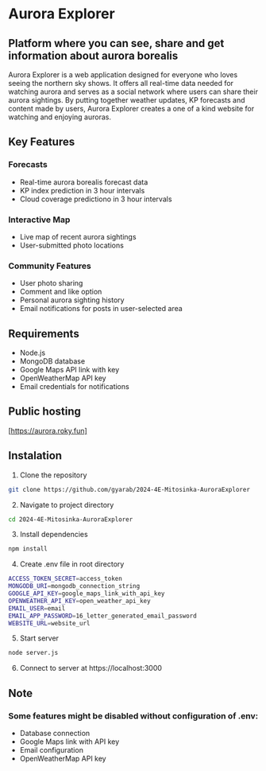 # Aurora Explorer

## Platform where you can see, share and get information about aurora borealis

Aurora Explorer is a web application designed for everyone who loves seeing the northern sky shows. It offers all real-time data needed for watching aurora and serves as a social network where users can share their aurora sightings. By putting together weather updates, KP forecasts and content made by users, Aurora Explorer creates a one of a kind website for watching and enjoying auroras.

## Key Features

### Forecasts
 - Real-time aurora borealis forecast data
 - KP index prediction in 3 hour intervals
 - Cloud coverage predictiono in 3 hour intervals

### Interactive Map
 - Live map of recent aurora sightings
 - User-submitted photo locations

### Community Features
 - User photo sharing
 - Comment and like option
 - Personal aurora sighting history
 - Email notifications for posts in user-selected area

 ## Requirements
 - Node.js
 - MongoDB database
 - Google Maps API link with key
 - OpenWeatherMap API key
 - Email credentials for notifications

## Public hosting

[https://aurora.roky.fun]

## Instalation

1. Clone the repository

```bash
git clone https://github.com/gyarab/2024-4E-Mitosinka-AuroraExplorer
```

2. Navigate to project directory

```bash
cd 2024-4E-Mitosinka-AuroraExplorer
```

3. Install dependencies
```bash
npm install
```

4. Create .env file in root directory
```bash
ACCESS_TOKEN_SECRET=access_token
MONGODB_URI=mongodb_connection_string
GOOGLE_API_KEY=google_maps_link_with_api_key
OPENWEATHER_API_KEY=open_weather_api_key
EMAIL_USER=email
EMAIL_APP_PASSWORD=16_letter_generated_email_password
WEBSITE_URL=website_url
```

5. Start server
```bash
node server.js
```
6. Connect to server at https://localhost:3000

## Note

### Some features might be disabled without configuration of .env:
 - Database connection
 - Google Maps link with API key
 - Email configuration
 - OpenWeatherMap API key






